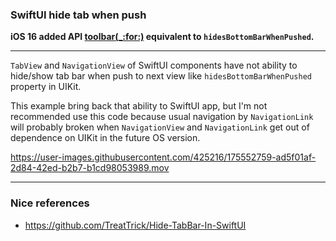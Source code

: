 ### SwiftUI hide tab when push

**iOS 16 added API [toolbar(_:for:)](https://developer.apple.com/documentation/swiftui/anyview/toolbar(_:for:)) equivalent to `hidesBottomBarWhenPushed`.**

-----

`TabView` and `NavigationView` of SwiftUI components have not ability to hide/show tab bar when push to next view like `hidesBottomBarWhenPushed` property in UIKit.

This example bring back that ability to SwiftUI app, but I'm not recommended use this code because usual navigation by `NavigationLink` will probably broken when `NavigationView` and `NavigationLink` get out of dependence on UIKit in the future OS version.

https://user-images.githubusercontent.com/425216/175552759-ad5f01af-2d84-42ed-b2b7-b1cd98053989.mov

----

### Nice references
- https://github.com/TreatTrick/Hide-TabBar-In-SwiftUI

